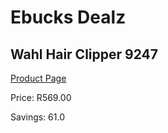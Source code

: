 
# Ebucks Dealz
## Wahl Hair Clipper 9247
[Product Page](https://www.ebucks.com/web/shop/productSelected.do?prodId=1191152181&catId=1186081080)

Price: R569.00

Savings: 61.0


	